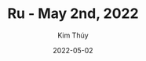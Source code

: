 ---
title: Ru - May 2nd, 2022
book: ru
author: Kim Thúy
kindle: false
spoilers: false
date: 2022-05-02
---